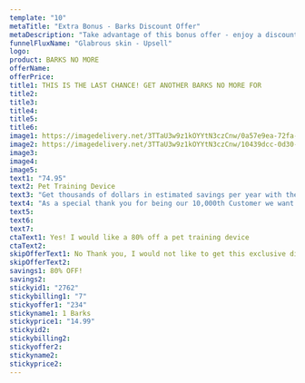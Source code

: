 ```yaml
---
template: "10"
metaTitle: "Extra Bonus - Barks Discount Offer"
metaDescription: "Take advantage of this bonus offer - enjoy a discounted Barks and future savings."
funnelFluxName: "Glabrous skin - Upsell"
logo:
product: BARKS NO MORE
offerName: 
offerPrice: 
title1: THIS IS THE LAST CHANCE! GET ANOTHER BARKS NO MORE FOR 
title2: 
title3:
title4:
title5:
title6:
image1: https://imagedelivery.net/3TTaU3w9z1kOYYtN3czCnw/0a57e9ea-72fa-4bff-c955-eb06f5602900/public
image2: https://imagedelivery.net/3TTaU3w9z1kOYYtN3czCnw/10439dcc-0d30-49a3-4a11-ac81b778bc00/public
image3: 
image4:
image5:
text1: "74.95"
text2: Pet Training Device
text3: "Get thousands of dollars in estimated savings per year with the power of America’s largest discount network, Horizon Direct. Save every day on 50,000+ restaurants, 150,000+ retailers, and 850,000+ travel providers. You will receive a 30 day trial of Horizon Direct for FREE when you add another Splashfoam to your order. Thereafter, you will be enrolled into a monthly Horizon Direct Membership for $39.95 month until you cancel. You may cancel your 30 day Horizon Direct Free Trial or your Monthly Membership anytime before the renewal period by calling 19093895276, emailing support@barksnomore.com, or by filling out this form. This exclusive offer and free 30 day trial to Horizon Direct is only going to be available for a limited time. So make sure to claim this offer now!"
text4: "As a special thank you for being our 10,000th Customer we want to offer you a DISCOUNTED Barks No More, We will even Pay for the Shipping!"
text5:
text6:
text7:
ctaText1: Yes! I would like a 80% off a pet training device
ctaText2:
skipOfferText1: No Thank you, I would not like to get this exclusive discount.
skipOfferText2:
savings1: 80% OFF!
savings2:
stickyid1: "2762"
stickybilling1: "7"
stickyoffer1: "234"
stickyname1: 1 Barks
stickyprice1: "14.99"
stickyid2:
stickybilling2:
stickyoffer2:
stickyname2:
stickyprice2:
---
```


